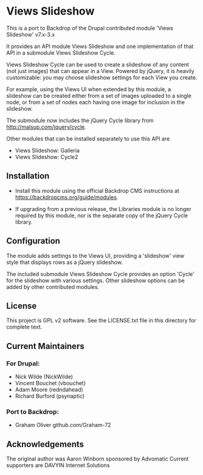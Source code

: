 # Views Slideshow

This is a port to Backdrop of the Drupal contributed module 'Views Slideshow' v7.x-3.x

It provides an API module Views Slideshow and one implementation of
that API in a submodule Views Slideshow Cycle.

Views Slideshow Cycle can be used to create a slideshow of any content (not just images)
that can appear in a View. Powered by jQuery, it is heavily customizable: 
you may choose slideshow settings for each View you create.

For example, using the Views UI when extended by this module, a slideshow can be
created either from a set of images uploaded to a single node, or from a set of nodes
each having one image for inclusion in the slideshow.

The submodule now includes the jQuery Cycle library from http://malsup.com/jquery/cycle.

Other modules that can be installed separately to use this API are
+ Views Slideshow: Galleria
+ Views Slideshow: Cycle2

## Installation

- Install this module using the official Backdrop CMS instructions at
  https://backdropcms.org/guide/modules.

- If upgrading from a previous release, the Libraries module is no longer required
by this module, nor is the separate copy of the jQuery Cycle library.

## Configuration

The module adds settings to the Views UI, providing a 'slideshow' view style that displays 
rows as a jQuery slideshow. 

The included submodule Views Slideshow Cycle provides an option 'Cycle' for the slideshow 
with various settings. Other slideshow options can be added by other contributed modules.

## License

This project is GPL v2 software. See the LICENSE.txt file in this directory for complete text.
    
    
## Current Maintainers

### For Drupal:
+ Nick Wilde (NickWilde)
+ Vincent Bouchet (vbouchet)
+ Adam Moore (redndahead)
+ Richard Burford (psynaptic)

### Port to Backdrop:
+ Graham Oliver github.com/Graham-72

## Acknowledgements

The original author was Aaron Winborn sponsored by Advomatic
Current supporters are DAVYIN Internet Solutions
